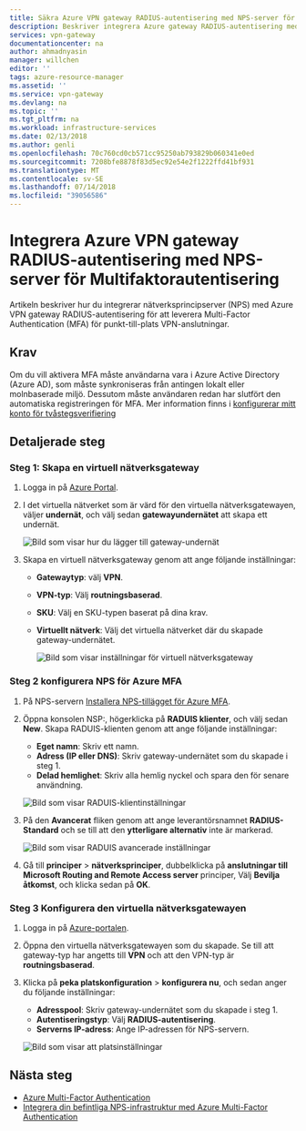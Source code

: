 ```yaml
---
title: Säkra Azure VPN gateway RADIUS-autentisering med NPS-server för multi-Factor Authentication | Microsoft Docs
description: Beskriver integrera Azure gateway RADIUS-autentisering med NPS-server för Multifaktorautentisering.
services: vpn-gateway
documentationcenter: na
author: ahmadnyasin
manager: willchen
editor: ''
tags: azure-resource-manager
ms.assetid: ''
ms.service: vpn-gateway
ms.devlang: na
ms.topic: ''
ms.tgt_pltfrm: na
ms.workload: infrastructure-services
ms.date: 02/13/2018
ms.author: genli
ms.openlocfilehash: 70c760cd0cb571cc95250ab793829b060341e0ed
ms.sourcegitcommit: 7208bfe8878f83d5ec92e54e2f1222ffd41bf931
ms.translationtype: MT
ms.contentlocale: sv-SE
ms.lasthandoff: 07/14/2018
ms.locfileid: "39056586"
---
```

# <a name="integrate-azure-vpn-gateway-radius-authentication-with-nps-server-for-multi-factor-authentication"></a>Integrera Azure VPN gateway RADIUS-autentisering med NPS-server för Multifaktorautentisering 

Artikeln beskriver hur du integrerar nätverksprincipserver (NPS) med Azure VPN gateway RADIUS-autentisering för att leverera Multi-Factor Authentication (MFA) för punkt-till-plats VPN-anslutningar. 

## <a name="prerequisite"></a>Krav

Om du vill aktivera MFA måste användarna vara i Azure Active Directory (Azure AD), som måste synkroniseras från antingen lokalt eller molnbaserade miljö. Dessutom måste användaren redan har slutfört den automatiska registreringen för MFA.  Mer information finns i [konfigurerar mitt konto för tvåstegsverifiering](../active-directory/user-help/multi-factor-authentication-end-user-first-time.md)

## <a name="detailed-steps"></a>Detaljerade steg

### <a name="step-1-create-a-virtual-network-gateway"></a>Steg 1: Skapa en virtuell nätverksgateway

1. Logga in på [Azure Portal](https://portal.azure.com).
2. I det virtuella nätverket som är värd för den virtuella nätverksgatewayen, väljer **undernät**, och välj sedan **gatewayundernätet** att skapa ett undernät. 

    ![Bild som visar hur du lägger till gateway-undernät](./media/vpn-gateway-radiuis-mfa-nsp/gateway-subnet.png)
3. Skapa en virtuell nätverksgateway genom att ange följande inställningar:

    - **Gatewaytyp**: välj **VPN**.
    - **VPN-typ**: Välj **routningsbaserad**.
    - **SKU**: Välj en SKU-typen baserat på dina krav.
    - **Virtuellt nätverk**: Välj det virtuella nätverket där du skapade gateway-undernätet.

        ![Bild som visar inställningar för virtuell nätverksgateway](./media/vpn-gateway-radiuis-mfa-nsp/create-vpn-gateway.png)


 
### <a name="step-2-configure-the-nps-for-azure-mfa"></a>Steg 2 konfigurera NPS för Azure MFA

1. På NPS-servern [Installera NPS-tillägget för Azure MFA](../active-directory/authentication/howto-mfa-nps-extension.md#install-the-nps-extension).
2. Öppna konsolen NSP:, högerklicka på **RADUIS klienter**, och välj sedan **New**. Skapa RADUIS-klienten genom att ange följande inställningar:

    - **Eget namn**: Skriv ett namn.
    - **Adress (IP eller DNS)**: Skriv gateway-undernätet som du skapade i steg 1.
    - **Delad hemlighet**: Skriv alla hemlig nyckel och spara den för senare användning.

    ![Bild som visar RADUIS-klientinställningar](./media/vpn-gateway-radiuis-mfa-nsp/create-radius-client1.png)

 
3.  På den **Avancerat** fliken genom att ange leverantörsnamnet **RADIUS-Standard** och se till att den **ytterligare alternativ** inte är markerad.

    ![Bild som visar RADUIS avancerade inställningar](./media/vpn-gateway-radiuis-mfa-nsp/create-radius-client2.png)

4. Gå till **principer** > **nätverksprinciper**, dubbelklicka på **anslutningar till Microsoft Routing and Remote Access server** principer, Välj  **Bevilja åtkomst**, och klicka sedan på **OK**.

### <a name="step-3-configure-the-virtual-network-gateway"></a>Steg 3 Konfigurera den virtuella nätverksgatewayen

1. Logga in på [Azure-portalen](https://portal.azure.com).
2. Öppna den virtuella nätverksgatewayen som du skapade. Se till att gateway-typ har angetts till **VPN** och att den VPN-typ är **routningsbaserad**.
3. Klicka på **peka platskonfiguration** > **konfigurera nu**, och sedan anger du följande inställningar:

    - **Adresspool**: Skriv gateway-undernätet som du skapade i steg 1.
    - **Autentiseringstyp**: Välj **RADIUS-autentisering**.
    - **Serverns IP-adress**: Ange IP-adressen för NPS-servern.

    ![Bild som visar att platsinställningar](./media/vpn-gateway-radiuis-mfa-nsp/configure-p2s.png)

## <a name="next-steps"></a>Nästa steg

- [Azure Multi-Factor Authentication](../active-directory/authentication/multi-factor-authentication.md)
- [Integrera din befintliga NPS-infrastruktur med Azure Multi-Factor Authentication](../active-directory/authentication/howto-mfa-nps-extension.md)
